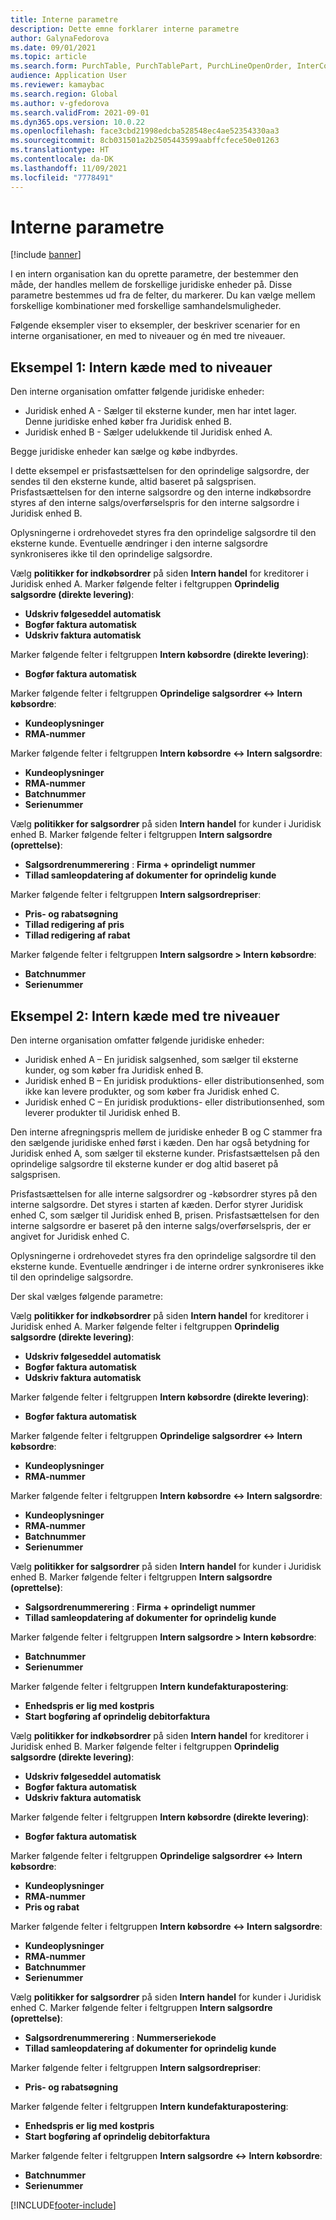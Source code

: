 ```yaml
---
title: Interne parametre
description: Dette emne forklarer interne parametre
author: GalynaFedorova
ms.date: 09/01/2021
ms.topic: article
ms.search.form: PurchTable, PurchTablePart, PurchLineOpenOrder, InterCompanyTradingRelationSetupCustomer
audience: Application User
ms.reviewer: kamaybac
ms.search.region: Global
ms.author: v-gfedorova
ms.search.validFrom: 2021-09-01
ms.dyn365.ops.version: 10.0.22
ms.openlocfilehash: face3cbd21998edcba528548ec4ae52354330aa3
ms.sourcegitcommit: 8cb031501a2b2505443599aabffcfece50e01263
ms.translationtype: HT
ms.contentlocale: da-DK
ms.lasthandoff: 11/09/2021
ms.locfileid: "7778491"
---
```

# <a name="intercompany-parameters"></a>Interne parametre

[!include [banner](../../includes/banner.md)]

I en intern organisation kan du oprette parametre, der bestemmer den måde, der handles mellem de forskellige juridiske enheder på. Disse parametre bestemmes ud fra de felter, du markerer. Du kan vælge mellem forskellige kombinationer med forskellige samhandelsmuligheder.

Følgende eksempler viser to eksempler, der beskriver scenarier for en interne organisationer, en med to niveauer og én med tre niveauer.

## <a name="example-1-two-level-intercompany-chain"></a>Eksempel 1: Intern kæde med to niveauer

Den interne organisation omfatter følgende juridiske enheder:

- Juridisk enhed A - Sælger til eksterne kunder, men har intet lager. Denne juridiske enhed køber fra Juridisk enhed B.
- Juridisk enhed B - Sælger udelukkende til Juridisk enhed A.

Begge juridiske enheder kan sælge og købe indbyrdes.

I dette eksempel er prisfastsættelsen for den oprindelige salgsordre, der sendes til den eksterne kunde, altid baseret på salgsprisen. Prisfastsættelsen for den interne salgsordre og den interne indkøbsordre styres af den interne salgs/overførselspris for den interne salgsordre i Juridisk enhed B.

Oplysningerne i ordrehovedet styres fra den oprindelige salgsordre til den eksterne kunde. Eventuelle ændringer i den interne salgsordre synkroniseres ikke til den oprindelige salgsordre.

Vælg **politikker for indkøbsordrer** på siden **Intern handel** for kreditorer i Juridisk enhed A. Marker følgende felter i feltgruppen **Oprindelig salgsordre (direkte levering)**:

- **Udskriv følgeseddel automatisk**
- **Bogfør faktura automatisk**
- **Udskriv faktura automatisk**

Marker følgende felter i feltgruppen **Intern købsordre (direkte levering)**:

- **Bogfør faktura automatisk**

Marker følgende felter i feltgruppen **Oprindelige salgsordrer <-> Intern købsordre**:

- **Kundeoplysninger**
- **RMA-nummer**

Marker følgende felter i feltgruppen **Intern købsordre <-> Intern salgsordre**:

- **Kundeoplysninger**
- **RMA-nummer**
- **Batchnummer**
- **Serienummer**

Vælg **politikker for salgsordrer** på siden **Intern handel** for kunder i Juridisk enhed B. Marker følgende felter i feltgruppen **Intern salgsordre (oprettelse)**:

- **Salgsordrenummerering** : **Firma + oprindeligt nummer**
- **Tillad samleopdatering af dokumenter for oprindelig kunde**

Marker følgende felter i feltgruppen **Intern salgsordrepriser**:

- **Pris- og rabatsøgning**
- **Tillad redigering af pris**
- **Tillad redigering af rabat**

Marker følgende felter i feltgruppen **Intern salgsordre \> Intern købsordre**:

- **Batchnummer**
- **Serienummer**

## <a name="example-2-three-level-intercompany-chain"></a>Eksempel 2: Intern kæde med tre niveauer

Den interne organisation omfatter følgende juridiske enheder:

- Juridisk enhed A – En juridisk salgsenhed, som sælger til eksterne kunder, og som køber fra Juridisk enhed B.
- Juridisk enhed B – En juridisk produktions- eller distributionsenhed, som ikke kan levere produkter, og som køber fra Juridisk enhed C.
- Juridisk enhed C – En juridisk produktions- eller distributionsenhed, som leverer produkter til Juridisk enhed B.

Den interne afregningspris mellem de juridiske enheder B og C stammer fra den sælgende juridiske enhed først i kæden. Den har også betydning for Juridisk enhed A, som sælger til eksterne kunder. Prisfastsættelsen på den oprindelige salgsordre til eksterne kunder er dog altid baseret på salgsprisen.

Prisfastsættelsen for alle interne salgsordrer og -købsordrer styres på den interne salgsordre. Det styres i starten af kæden. Derfor styrer Juridisk enhed C, som sælger til Juridisk enhed B, prisen. Prisfastsættelsen for den interne salgsordre er baseret på den interne salgs/overførselspris, der er angivet for Juridisk enhed C.

Oplysningerne i ordrehovedet styres fra den oprindelige salgsordre til den eksterne kunde. Eventuelle ændringer i de interne ordrer synkroniseres ikke til den oprindelige salgsordre.

Der skal vælges følgende parametre:

Vælg **politikker for indkøbsordrer** på siden **Intern handel** for kreditorer i Juridisk enhed A. Marker følgende felter i feltgruppen **Oprindelig salgsordre (direkte levering)**:

- **Udskriv følgeseddel automatisk**
- **Bogfør faktura automatisk**
- **Udskriv faktura automatisk**

Marker følgende felter i feltgruppen **Intern købsordre (direkte levering)**:

- **Bogfør faktura automatisk**

Marker følgende felter i feltgruppen **Oprindelige salgsordrer <-> Intern købsordre**:

- **Kundeoplysninger**
- **RMA-nummer**

Marker følgende felter i feltgruppen **Intern købsordre <-> Intern salgsordre**:

- **Kundeoplysninger**
- **RMA-nummer**
- **Batchnummer**
- **Serienummer**

Vælg **politikker for salgsordrer** på siden **Intern handel** for kunder i Juridisk enhed B. Marker følgende felter i feltgruppen **Intern salgsordre (oprettelse)**:

- **Salgsordrenummerering** : **Firma + oprindeligt nummer**
- **Tillad samleopdatering af dokumenter for oprindelig kunde**

Marker følgende felter i feltgruppen **Intern salgsordre \> Intern købsordre**:

- **Batchnummer**
- **Serienummer**

Marker følgende felter i feltgruppen **Intern kundefakturapostering**:

- **Enhedspris er lig med kostpris**
- **Start bogføring af oprindelig debitorfaktura**

Vælg **politikker for indkøbsordrer** på siden **Intern handel** for kreditorer i Juridisk enhed B. Marker følgende felter i feltgruppen **Oprindelig salgsordre (direkte levering)**:

- **Udskriv følgeseddel automatisk**
- **Bogfør faktura automatisk**
- **Udskriv faktura automatisk**

Marker følgende felter i feltgruppen **Intern købsordre (direkte levering)**:

- **Bogfør faktura automatisk**

Marker følgende felter i feltgruppen **Oprindelige salgsordrer <-> Intern købsordre**:

- **Kundeoplysninger**
- **RMA-nummer**
- **Pris og rabat**

Marker følgende felter i feltgruppen **Intern købsordre <-> Intern salgsordre**:

- **Kundeoplysninger**
- **RMA-nummer**
- **Batchnummer**
- **Serienummer**

Vælg **politikker for salgsordrer** på siden **Intern handel** for kunder i Juridisk enhed C. Marker følgende felter i feltgruppen **Intern salgsordre (oprettelse)**:

- **Salgsordrenummerering** : **Nummerseriekode**
- **Tillad samleopdatering af dokumenter for oprindelig kunde**

Marker følgende felter i feltgruppen **Intern salgsordrepriser**:

- **Pris- og rabatsøgning**

Marker følgende felter i feltgruppen **Intern kundefakturapostering**:

- **Enhedspris er lig med kostpris**
- **Start bogføring af oprindelig debitorfaktura**

Marker følgende felter i feltgruppen **Intern salgsordre <-> Intern købsordre**:

- **Batchnummer**
- **Serienummer**

[!INCLUDE[footer-include](../../includes/footer-banner.md)]
